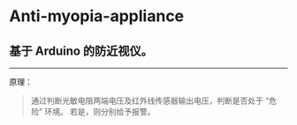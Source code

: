 # Anti-myopia-appliance
## 基于 Arduino 的防近视仪。
---

原理：
  > 通过判断光敏电阻两端电压及红外线传感器输出电压，判断是否处于 “危险” 环境。
  > 若是，则分别给予报警。

